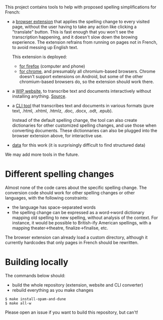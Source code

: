 This project contains tools to help with proposed spelling simplifications for French:

- a [browser extension](extension/README.md) that applies the spelling change to every
  visited page, without the user having to take any action like clicking a "translate"
  button. This is fast enough that you won't see the transcription happening, and it
  doesn't slow down the browing experience. The extension refrains from running on pages
  not in French, to avoid messing up English text.
  
  This extension is deployed:
    - [for firefox](https://addons.mozilla.org/fr/firefox/addon/orthographe-simplifi%C3%A9e/) (computer and phone)
    - [for chrome](https://chromewebstore.google.com/detail/orthographe-simplifiée/jdicbfmgcajnpealjodkghahiakdafcl), and presumably all chromium-based browsers. Chrome doesn't support extensions on Android, but some of the other chromium-based browsers do, so the extension should work there.

    
- a [WIP website](https://ortografe-server.fly.dev/), to transcribe text and documents
interactively without installing anything. [Source](site/).

- a [CLI tool](doc-conversion/) that transcribes text and documents in various formats
  (pure text, .html, .xhtml, .htmlz, .doc, .docx, .odt, .epub).

    Instead of the default spelling change, the tool can also create dictionaries for
    other customized spelling changes, and use those when converting documents. These
    dictionnaries can also be plugged into the browser extension above, for interactive
    use.

- [data](data/) for this work (it is surprisingly difficult to find structured data)

We may add more tools in the future.

# Different spelling changes

Almost none of the code cares about the specific spelling change. The conversion code
should work for other spelling changes or other languages, with the following constraints:

- the language has space-separated words
- the spelling change can be expressed as a word->word dictionary mapping old spelling to
  new spelling, without analysis of the context. For instance, it would be possible to
  British-ify American spellings, with a mapping theater->theatre,
  finalize->finalise, etc.

The browser extension can already load a custom directory, although it currently hardcodes
that only pages in French should be rewritten.

# Building locally

The commands below should:

- build the whole repository (extension, website and CLI converter)
- rebuild everything as you make changes

```console
$ make install-opam-and-dune
$ make all-w
```

Please open an issue if you want to build this repository, but can't!
